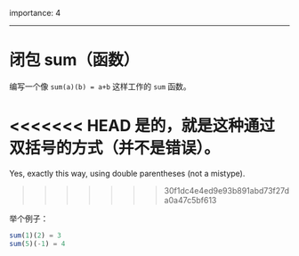 importance: 4

---

# 闭包 sum（函数）

编写一个像 `sum(a)(b) = a+b` 这样工作的 `sum` 函数。

<<<<<<< HEAD
是的，就是这种通过双括号的方式（并不是错误）。
=======
Yes, exactly this way, using double parentheses (not a mistype).
>>>>>>> 30f1dc4e4ed9e93b891abd73f27da0a47c5bf613

举个例子：

```js
sum(1)(2) = 3
sum(5)(-1) = 4
```

